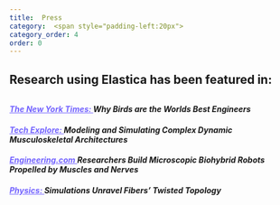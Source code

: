 ```yaml
---
title:  Press
category:  <span style="padding-left:20px"> 
category_order: 4
order: 0
---
```


<h2 style="margin-bottom:1.5em">
 Research using Elastica has been featured in: 
</h2> 

<h5 style="margin-bottom:1.0em">
<strong> <a href='https://www.nytimes.com/2020/03/17/science/why-birds-are-the-worlds-best-engineers.html' target="_blank" style="color: #7363ff">
        The New York Times: 
</a>
</strong>
Why Birds are the Worlds Best Engineers
</h5>

<h5 style="margin-bottom:1.0em">
    <strong>
<a href='https://techxplore.com/news/2019-10-simulating-complex-dynamic-musculoskeletal-architectures.html' target="_blank" style="color: #7363ff">
        Tech Explore: 
</a>
</strong>
Modeling and Simulating Complex Dynamic Musculoskeletal Architectures
</h5>

<!--
<h5 style="margin-bottom:1.0em">
<strong><a href='https://www.engineering.com/DesignerEdge/DesignerEdgeArticles/ArticleID/19554/Researchers-Build-Microscopic-Biohybrid-Robots-Propelled-by-Muscles-and-Nerves.aspx' target="_blank" style="color: #7363ff">
        Engineering.com
</a></strong>
and 
<strong><a href='https://www.sciencedaily.com/releases/2019/09/190916160826.htm
' target="_blank" style="color: #7363ff">
        Science Daily: 
</a></strong>
Researchers Build Microscopic Biohybrid Robots Propelled by Muscles and Nerves
</h5>
-->
<h5 style="margin-bottom:1.0em">
<strong><a href='https://www.engineering.com/DesignerEdge/DesignerEdgeArticles/ArticleID/19554/Researchers-Build-Microscopic-Biohybrid-Robots-Propelled-by-Muscles-and-Nerves.aspx' target="_blank" style="color: #7363ff">
        Engineering.com
</a></strong>
Researchers Build Microscopic Biohybrid Robots Propelled by Muscles and Nerves
</h5>


<h5 style="margin-bottom:1.0em">
<strong><a href='https://physics.aps.org/articles/v12/s130' target="_blank" style="color: #7363ff">
        Physics: 
</a></strong>
Simulations Unravel Fibers’ Twisted Topology
</h5>






